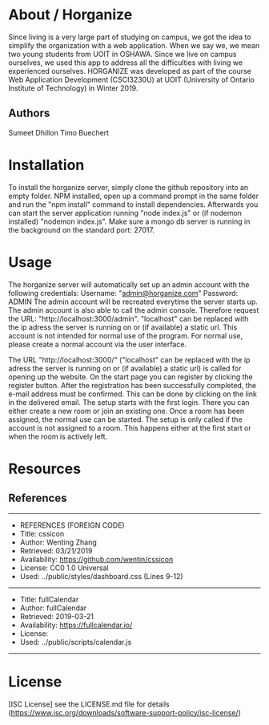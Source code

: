 # About / Horganize


Since living is a very large part of studying on campus, we got the idea to simplify the organization with a web application.
When we say we, we mean two young students from UOIT in OSHAWA.
Since we live on campus ourselves, we used this app to address all the difficulties with living we experienced ourselves. 
HORGANIZE was developed as part of the course Web Application Development (CSCI3230U) at UOIT (University of Ontario Institute of Technology) in Winter 2019.


## Authors

Sumeet Dhillon 
Timo Buechert 

# Installation

To install the horganize server, simply clone the github repository into an empty folder.
NPM installed, open up a command prompt in the same folder and run the "npm install" command to install dependencies.
Afterwards you can start the server application running "node index.js" or (if nodemon installed) "nodemon index.js".
Make sure a mongo db server is running in the background on the standard port: 27017.

# Usage

The horganize server will automatically set up an admin account with the following credentials:
Username: "admin@horganize.com"
Password: ADMIN
The admin account will be recreated everytime the server starts up. 
The admin account is also able to call the admin console. Therefore request the URL: "http://localhost:3000/admin".
"localhost" can be replaced with the ip adress the server is running on or (if available) a static url.
This account is not intended for normal use of the program. For normal use, please create a normal account via the user interface. 

The URL "http://localhost:3000/" ("localhost" can be replaced with the ip adress the server is running on or (if available) a static url) is called for opening up the website. 
On the start page you can register by clicking the register button.
After the registration has been successfully completed, the e-mail address must be confirmed. This can be done by clicking on the link in the delivered email.
The setup starts with the first login. There you can either create a new room or join an existing one. 
Once a room has been assigned, the normal use can be started. The setup is only called if the account is not assigned to a room. 
This happens either at the first start or when the room is actively left. 


# Resources

## References

*****************************************************
* REFERENCES (FOREIGN CODE)
*    Title: cssicon
*    Author: Wenting Zhang
*    Retrieved: 03/21/2019
*    Availability: https://github.com/wentin/cssicon
*    License: CC0 1.0 Universal
*    Used: ../public/styles/dashboard.css (Lines 9-12)
*****************************************************
*    Title: fullCalendar
*    Author: fullCalendar
*    Retrieved: 2019-03-21
*    Availability: https://fullcalendar.io/ 
*    License: 
*    Used: ../public/scripts/calendar.js
*****************************************************

# License

[ISC License] see the LICENSE.md file for details
(https://www.isc.org/downloads/software-support-policy/isc-license/)





